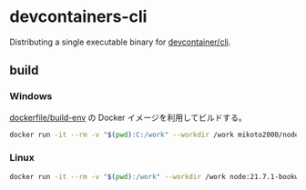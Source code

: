 ﻿# devcontainers-cli

Distributing a single executable binary for [devcontainer/cli](https://github.com/devcontainers/cli).


## build

### Windows

[dockerfile/build-env](./dockerfile/build-env) の Docker イメージを利用してビルドする。

```sh
docker run -it --rm -v "$(pwd):C:/work" --workdir /work mikoto2000/node-buildkit:21.7.1-windows powershell -c .\build_windows.ps1 ${TAG_NAME}
```


### Linux

```sh
docker run -it --rm -v "$(pwd):/work" --workdir /work node:21.7.1-bookworm ./build_linux.bash ${TAG_NAME}
```



